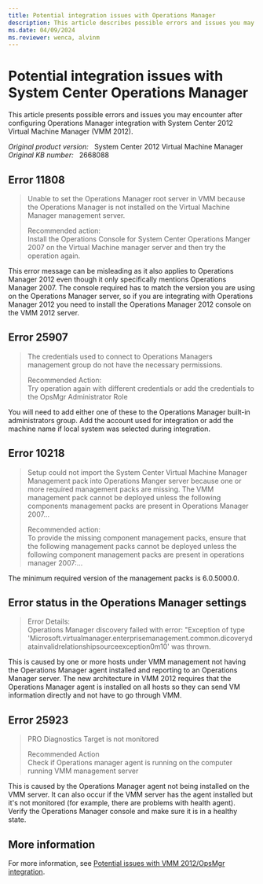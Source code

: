 ```yaml
---
title: Potential integration issues with Operations Manager
description: This article describes possible errors and issues you may encounter after configuring Operations Manager integration with System Center 2012 Virtual Machine Manager.
ms.date: 04/09/2024
ms.reviewer: wenca, alvinm
---
```

# Potential integration issues with System Center Operations Manager

This article presents possible errors and issues you may encounter after configuring Operations Manager integration with System Center 2012 Virtual Machine Manager (VMM 2012).

_Original product version:_ &nbsp; System Center 2012 Virtual Machine Manager  
_Original KB number:_ &nbsp; 2668088

## Error 11808

> Unable to set the Operations Manager root server in VMM because the Operations Manager is not installed on the Virtual Machine Manager management server.
>
> Recommended action:  
> Install the Operations Console for System Center Operations Manger 2007 on the Virtual Machine manager server and then try the operation again.

This error message can be misleading as it also applies to Operations Manager 2012 even though it only specifically mentions Operations Manager 2007. The console required has to match the version you are using on the Operations Manager server, so if you are integrating with Operations Manager 2012 you need to install the Operations Manager 2012 console on the VMM 2012 server.

## Error 25907

> The credentials used to connect to Operations Managers management group do not have the necessary permissions.
>
> Recommended Action:  
> Try operation again with different credentials or add the credentials to the OpsMgr Administrator Role

You will need to add either one of these to the Operations Manager built-in administrators group. Add the account used for integration or add the machine name if local system was selected during integration.

## Error 10218

> Setup could not import the System Center Virtual Machine Manager Management pack into Operations Manger server because one or more required management packs are missing. The VMM management pack cannot be deployed unless the following components management packs are present in Operations Manager 2007...
>
> Recommended action:  
> To provide the missing component management packs, ensure that the following management packs cannot be deployed unless the following component management packs are present in operations manager 2007:...

The minimum required version of the management packs is 6.0.5000.0.

## Error status in the Operations Manager settings

> Error Details:  
> Operations Manager discovery failed with error: "Exception of type 'Microsoft.virtualmanager.enterprisemanagement.common.dicoverydatainvalidrelationshipsourceexception0m10' was thrown.

This is caused by one or more hosts under VMM management not having the Operations Manager agent installed and reporting to an Operations Manager server. The new architecture in VMM 2012 requires that the Operations Manager agent is installed on all hosts so they can send VM information directly and not have to go through VMM.

## Error 25923

> PRO Diagnostics Target is not monitored
>
> Recommended Action  
> Check if Operations manager agent is running on the computer running VMM management server

This is caused by the Operations Manager agent not being installed on the VMM server. It can also occur if the VMM server has the agent installed but it's not monitored (for example, there are problems with health agent). Verify the Operations Manager console and make sure it is in a healthy state.

## More information

For more information, see [Potential issues with VMM 2012/OpsMgr integration](https://techcommunity.microsoft.com/t5/system-center-blog/potential-issues-with-vmm-2012-opsmgr-integration/ba-p/344614).
